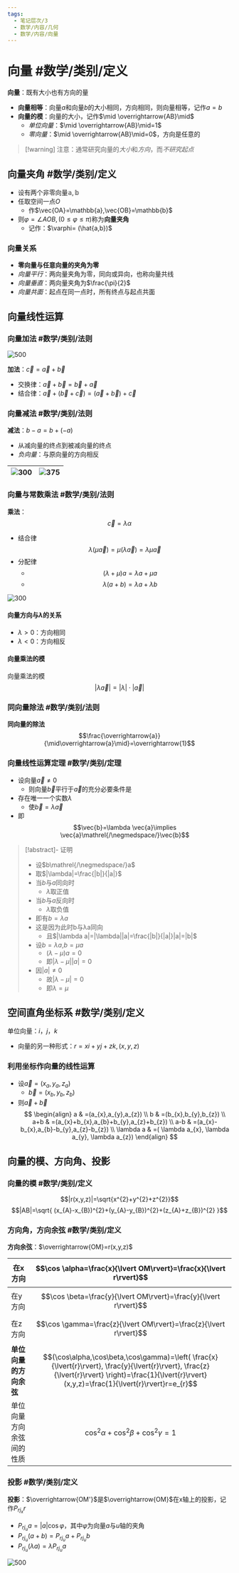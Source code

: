 ```yaml
---
tags:
  - 笔记层次/3
  - 数学/内容/几何
  - 数学/内容/向量
---
```


# 向量 #数学/类别/定义 

**向量**：既有大小也有方向的量
- **向量相等**：向量$a$和向量$b$的大小相同，方向相同，则向量相等，记作$a=b$
- **向量的模**：向量的大小，记作$\mid \overrightarrow{AB}\mid$
	- *单位向量*：$\mid \overrightarrow{AB}\mid=1$
	- *零向量*：$\mid \overrightarrow{AB}\mid=0$，方向是任意的

>[!warning] 注意：通常研究向量的*大小*和*方向*，而*不研究起点*

## 向量夹角 #数学/类别/定义 

- 设有两个非零向量$\mathbb{a},\mathbb{b}$
- 任取空间一点$O$
	- 作$\vec{OA}=\mathbb{a},\vec{OB}=\mathbb{b}$
- 则$\varphi=\angle AOB,(0\leq\varphi\leq\pi)$称为**向量夹角**
	- 记作：$\varphi= (\hat{a,b})$

### 向量关系

- **零向量与任意向量的夹角为零**
- *向量平行*：两向量夹角为零，同向或异向，也称向量共线
- *向量垂直*：两向量夹角为$\frac{\pi}{2}$
- *向量共面*：起点在同一点时，所有终点与起点共面

## 向量线性运算

### 向量加法 #数学/类别/法则 
![500](../../attachments/svg/202410070930.svg)

**加法**：$\vec{c}=\vec{a}+\vec{b}$
- 交换律：$\vec{a}+\vec{b}=\vec{b}+\vec{a}$
- 结合律：$\vec{a}+(\vec{b}+\vec{c})=(\vec{a}+\vec{b})+\vec{c}$



### 向量减法 #数学/类别/法则 
**减法**：$b-a=b+(-a)$
- 从减向量的终点到被减向量的终点
- *负向量*：与原向量的方向相反

| ![300](../../attachments/svg/202410070924.svg) | ![375](../../attachments/svg/202410070935.svg) |
| ------------------------------------------------ | ------------------------------------------------ |

### 向量与常数乘法 #数学/类别/法则 
**乘法**：$$\vec{c}=\lambda\alpha$$
- 结合律$$\lambda(\mu\vec a)=\mu(\lambda\vec a)=\lambda \mu\vec a$$
- 分配律
	- $$(\lambda+\mu)a=\lambda a+\mu a$$
	- $$\lambda(a+b)=\lambda a+\lambda b$$

![300](../../attachments/svg/202410070931.svg)


#### 向量方向与$\lambda$的关系

- $\lambda>0$：方向相同
- $\lambda<0$：方向相反

#### 向量乘法的模
向量乘法的模$$|\lambda \vec a|=|\lambda|\cdot|\vec a|$$



### 同向量除法 #数学/类别/法则 

**同向量的除法**$$\frac{\overrightarrow{a}}{\mid\overrightarrow{a}\mid}=\overrightarrow{1}$$

### 向量线性运算定理 #数学/类别/定理 

- 设向量$\overrightarrow{a}\neq 0$
	- 则向量$\overrightarrow{b}$平行于$\overrightarrow{a}$的充分必要条件是
- 存在唯一一个实数$\lambda$
	- 使$\vec{b}=\lambda \vec{a}$
- 即$$\vec{b}=\lambda \vec{a}\implies \vec{a}\mathrel{/\negmedspace/}\vec{b}$$
> [!abstract]- 证明
> - 设$b\mathrel{/\negmedspace/}a$
> - 取$|\lambda|=\frac{|b|}{|a|}$
> - 当$b$与$a$同向时
> 	- $\lambda$取正值
> - 当$b$与$a$反向时
> 	- $\lambda$取负值
> - 即有$b=\lambda a$
> - 这是因为此时b与λa同向
> 	- 且$|\lambda a|=|\lambda||a|=\frac{|b|}{|a|}|a|=|b|$
> - 设$b=\lambda a$,$b=\mu a$
> 	- $(\lambda-\mu)a=0$
> 	- 即$|\lambda-\mu||a|=0$
> - 因$|a|\neq0$
> 	- 故$|\lambda-\mu|=0$
> 	- 即$\lambda=\mu$
> 


## 空间直角坐标系 #数学/类别/定义 

单位向量：$i$，$j$，$k$
- 向量的另一种形式：$r=xi+yj+zk ,(x,y,z)$

### 利用坐标作向量的线性运算
- 设$\vec{a}=(x_{a},y_{a},z_{a})$
	- $\vec{b}=(x_{b},y_{b},z_{b})$
- 则$\vec{a}+\vec{b}$
$$
\begin{align}
a & =(a_{x},a_{y},a_{z}) \\
b & =(b_{x},b_{y},b_{z}) \\
a+b & =(a_{x}+b_{x},a_{b}+b_{y},a_{z}+b_{z})  \\
a-b & =(a_{x}-b_{x},a_{b}-b_{y},a_{z}-b_{z})  \\
\lambda a & =( \lambda a_{x}, \lambda a_{y}, \lambda a_{z})
\end{align}
$$

## 向量的模、方向角、投影

### 向量的模 #数学/类别/定义 

$$|r(x,y,z)|=\sqrt{x^{2}+y^{2}+z^{2}}$$
$$|AB|=\sqrt{ (x_{A}-x_{B})^{2}+(y_{A}-y_{B})^{2}+(z_{A}+z_{B})^{2} }$$

### 方向角，方向余弦 #数学/类别/定义 

**方向余弦**：$\overrightarrow{OM}=r(x,y,z)$

| 在x方向          | $$\cos \alpha=\frac{x}{\lvert OM\rvert}=\frac{x}{\lvert r\rvert}$$                                                                                                                                      |
| ------------- | ------------------------------------------------------------------------------------------------------------------------------------------------------------------------------------------------------- |
| 在y方向          | $$\cos \beta=\frac{y}{\lvert OM\rvert}=\frac{y}{\lvert r\rvert}$$                                                                                                                                       |
| 在z方向          | $$\cos \gamma=\frac{z}{\lvert OM\rvert}=\frac{z}{\lvert r\rvert}$$                                                                                                                                      |
| **单位向量的方向余弦** | $$(\cos\alpha,\cos\beta,\cos\gamma)=\left( \frac{x}{\lvert{r}\rvert}, \frac{y}{\lvert{r}\rvert}, \frac{z}{\lvert{r}\rvert}  \right)=\frac{1}{\lvert{r}\rvert}(x,y,z)=\frac{1}{\lvert{r}\rvert}r=e_{r}$$ |
| 单位向量方向余弦间的性质  | $$\cos ^{2}\alpha+\cos ^{2}\beta+\cos ^{2}\gamma=1$$                                                                                                                                                    |

### 投影 #数学/类别/定义 
**投影**：$\overrightarrow{OM'}$是$\overrightarrow{OM}$在x轴上的投影，记作$P_{rj_{x}}r$
- $P_{rj_{u}}a=|a|\cos\varphi$，其中$\varphi$为向量$a$与$u$轴的夹角
- $P_{rj_{u}}(a+b)=P_{rj_{u}}a+P_{rj_{u}}b$
- $P_{rj_{u}}(\lambda a)=\lambda P_{rj_{u}}a$

![500](../../attachments/svg/202410070938.svg)
